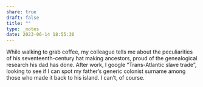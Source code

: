 ```yaml
---
share: true
draft: false
title: ""
type: _notes
date: 2023-06-14 18:55:36
---
```


While walking to grab coffee, my colleague tells me about the peculiarities of his seventeenth-century hat making ancestors, proud of the genealogical research his dad has done. After work, I google “Trans-Atlantic slave trade”, looking to see if I can spot my father’s generic colonist surname among those who made it back to his island. I can’t, of course. 
